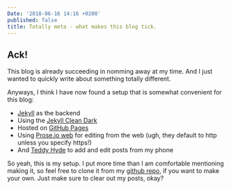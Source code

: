 ```yaml
---
Date: '2018-06-16 14:16 +0200'
published: false
title: Totally meta - what makes this blog tick.
---
```

## Ack!

This blog is already succeeding in nomming away at my time. And I just wanted to quickly write about something totally different.

Anyways, I think I have now found a setup that is somewhat convenient for this blog:
- [Jekyll](https://jekyllrb.com/) as the backend
- Using the [Jekyll Clean Dark](https://github.com/streetturtle/jekyll-clean-dark)
- Hosted on [GitHub Pages](https://pages.github.com/) 
- Using [Prose.io web](https://prose.io) for editing from the web (ugh, they default to http unless you specify https!)
- And [Teddy Hyde](https://play.google.com/store/apps/details?id=com.EditorHyde.app&hl=en) to add and edit posts from my phone

So yeah, this is my setup. I put more time than I am comfortable mentioning making it, so feel free to clone it from my [github repo](https://github.com/fkopp81/fkopp81.github.io), if you want to make your own. Just make sure to clear out my posts, okay?